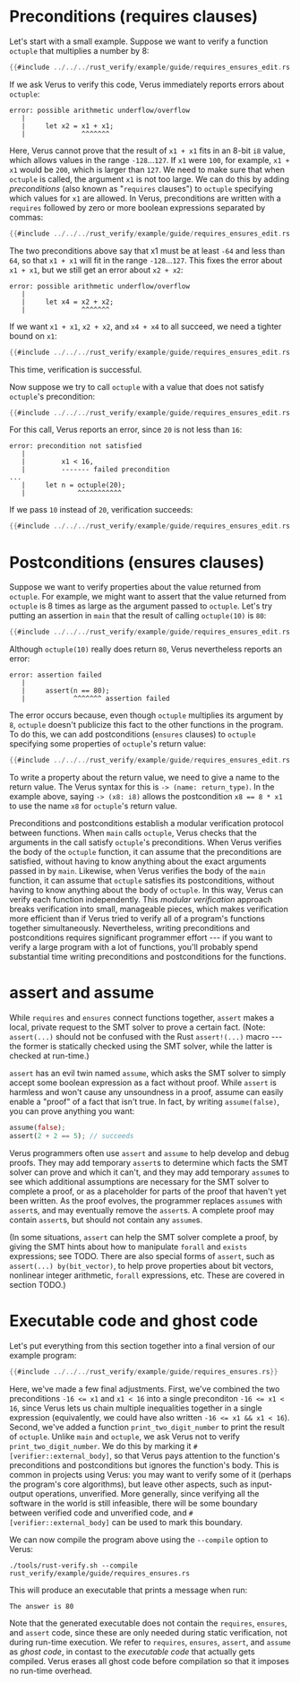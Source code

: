 # Preconditions (requires clauses)

Let's start with a small example.
Suppose we want to verify a function `octuple` that multiplies a number by 8:

```rust
{{#include ../../../rust_verify/example/guide/requires_ensures_edit.rs:init}}
```

If we ask Verus to verify this code, Verus immediately reports errors about `octuple`:

```
error: possible arithmetic underflow/overflow
   |
   |     let x2 = x1 + x1;
   |              ^^^^^^^
```

Here, Verus cannot prove that the result of `x1 + x1` fits in an 8-bit `i8` value,
which allows values in the range `-128`...`127`.
If `x1` were `100`, for example, `x1 + x1` would be `200`, which is larger than `127`.
We need to make sure that when `octuple` is called, the argument `x1` is not too large.
We can do this by adding *preconditions* (also known as "`requires` clauses")
to `octuple` specifying which values for `x1` are allowed.
In Verus, preconditions are written with a `requires` followed by zero or more boolean expressions
separated by commas:

```rust
{{#include ../../../rust_verify/example/guide/requires_ensures_edit.rs:pre1}}
```

The two preconditions above say that x1 must be at least `-64` and less than `64`,
so that `x1 + x1` will fit in the range `-128`...`127`.
This fixes the error about `x1 + x1`, but we still get an error about `x2 + x2`:

```
error: possible arithmetic underflow/overflow
   |
   |     let x4 = x2 + x2;
   |              ^^^^^^^
```

If we want `x1 + x1`, `x2 + x2`, and `x4 + x4` to all succeed, we need a tighter bound on `x1`:

```rust
{{#include ../../../rust_verify/example/guide/requires_ensures_edit.rs:pre2}}
```

This time, verification is successful.

Now suppose we try to call `octuple` with a value that does not satisfy `octuple`'s precondition:

```rust
{{#include ../../../rust_verify/example/guide/requires_ensures_edit.rs:pre3}}
```

For this call, Verus reports an error, since `20` is not less than `16`:

```
error: precondition not satisfied
   |
   |         x1 < 16,
   |         ------- failed precondition
...
   |     let n = octuple(20);
   |             ^^^^^^^^^^^
```

If we pass `10` instead of `20`, verification succeeds:

```rust
{{#include ../../../rust_verify/example/guide/requires_ensures_edit.rs:pre4}}
```

# Postconditions (ensures clauses)

Suppose we want to verify properties about the value returned from `octuple`.
For example, we might want to assert that the value returned from `octuple`
is 8 times as large as the argument passed to `octuple`.
Let's try putting an assertion in `main` that the result of calling `octuple(10)` is `80`:

```rust
{{#include ../../../rust_verify/example/guide/requires_ensures_edit.rs:post1}}
```

Although `octuple(10)` really does return `80`,
Verus nevertheless reports an error:

```
error: assertion failed
   |
   |     assert(n == 80);
   |            ^^^^^^^ assertion failed
```

The error occurs because, even though `octuple` multiplies its argument by `8`,
`octuple` doesn't publicize this fact to the other functions in the program.
To do this, we can add postconditions (`ensures` clauses) to `octuple` specifying
some properties of `octuple`'s return value:

```rust
{{#include ../../../rust_verify/example/guide/requires_ensures_edit.rs:post2}}
```

To write a property about the return value, we need to give a name to the return value.
The Verus syntax for this is `-> (name: return_type)`.  In the example above,
saying `-> (x8: i8)` allows the postcondition `x8 == 8 * x1` to use the name `x8`
for `octuple`'s return value.

Preconditions and postconditions establish a modular verification protocol between functions.
When `main` calls `octuple`, Verus checks that the arguments in the call satisfy `octuple`'s
preconditions.
When Verus verifies the body of the `octuple` function,
it can assume that the preconditions are satisfied,
without having to know anything about the exact arguments passed in by `main`.
Likewise, when Verus verifies the body of the `main` function,
it can assume that `octuple` satisfies its postconditions,
without having to know anything about the body of `octuple`.
In this way, Verus can verify each function independently.
This *modular verification* approach breaks verification into small, manageable pieces,
which makes verification more efficient than if Verus tried to verify
all of a program's functions together simultaneously.
Nevertheless, writing preconditions and postconditions requires significant programmer effort ---
if you want to verify a large program with a lot of functions,
you'll probably spend substantial time writing preconditions and postconditions for the functions.

# assert and assume

While `requires` and `ensures` connect functions together,
`assert` makes a local, private request to the SMT solver to prove a certain fact.
(Note: `assert(...)` should not be confused with the Rust `assert!(...)` macro ---
the former is statically checked using the SMT solver, while the latter is checked at run-time.)

`assert` has an evil twin named `assume`, which asks the SMT solver to
simply accept some boolean expression as a fact without proof.
While `assert` is harmless and won't cause any unsoundness in a proof,
assume can easily enable a "proof" of a fact that isn't true.
In fact, by writing `assume(false)`, you can prove anything you want:

```rust
assume(false);
assert(2 + 2 == 5); // succeeds
```

Verus programmers often use `assert` and `assume` to help develop and debug proofs.
They may add temporary `assert`s to determine which facts the SMT solver can prove
and which it can't,
and they may add temporary `assume`s to see which additional assumptions are necessary
for the SMT solver to complete a proof,
or as a placeholder for parts of the proof that haven't yet been written.
As the proof evolves, the programmer replaces `assume`s with `assert`s,
and may eventually remove the `assert`s.
A complete proof may contain `assert`s, but should not contain any `assume`s.

(In some situations, `assert` can help the SMT solver complete a proof,
by giving the SMT hints about how to manipulate `forall` and `exists` expressions; see TODO.
There are also special forms of `assert`, such as `assert(...) by(bit_vector)`,
to help prove properties about bit vectors, nonlinear integer arithmetic,
`forall` expressions, etc.  These are covered in section TODO.)

# Executable code and ghost code

Let's put everything from this section together into a final version of our example program:

```rust
{{#include ../../../rust_verify/example/guide/requires_ensures.rs}}
```

Here, we've made a few final adjustments.
First, we've combined the two preconditions `-16 <= x1` and `x1 < 16`
into a single preconditon `-16 <= x1 < 16`,
since Verus lets us chain multiple inequalities together in a single expression
(equivalently, we could have also written `-16 <= x1 && x1 < 16`).
Second, we've added a function `print_two_digit_number` to print the result of `octuple`.
Unlike `main` and `octuple`, we ask Verus not to verify `print_two_digit_number`.
We do this by marking it `#[verifier::external_body]`,
so that Verus pays attention to the function's preconditions and postconditions but ignores
the function's body.
This is common in projects using Verus:
you may want to verify some of it (perhaps the program's core algorithms),
but leave other aspects, such as input-output operations, unverified.
More generally, since verifying all the software in the world is still infeasible,
there will be some boundary between verified code and unverified code,
and `#[verifier::external_body]` can be used to mark this boundary.

We can now compile the program above using the `--compile` option to Verus:

```
./tools/rust-verify.sh --compile rust_verify/example/guide/requires_ensures.rs
```

This will produce an executable that prints a message when run:

```
The answer is 80
```

Note that the generated executable does not contain the `requires`, `ensures`, and `assert` code,
since these are only needed during static verification,
not during run-time execution.
We refer to `requires`, `ensures`, `assert`, and `assume` as *ghost code*,
in contast to the *executable code* that actually gets compiled.
Verus erases all ghost code before compilation so that it imposes no run-time overhead.
